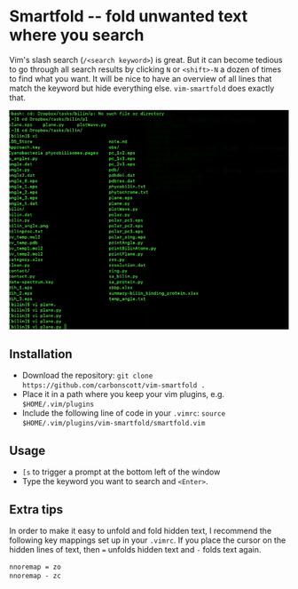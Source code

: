 # Smartfold -- fold unwanted text where you search

Vim's slash search (`/<search keyword>`) is great.  But it can become tedious to
go through all search results by clicking `N` or `<shift>-N` a dozen of times to
find what you want.  It will be nice to have an overview of all lines that match
the keyword but hide everything else.  `vim-smartfold` does exactly that.  

![](./smartfold.gif)

## Installation

* Download the repository: `git clone https://github.com/carbonscott/vim-smartfold .`
* Place it in a path where you keep your vim plugins, e.g. `$HOME/.vim/plugins` 
* Include the following line of code in your `.vimrc`: 
  `source $HOME/.vim/plugins/vim-smartfold/smartfold.vim`


## Usage

* `[s` to trigger a prompt at the bottom left of the window
* Type the keyword you want to search and `<Enter>`.  


## Extra tips

In order to make it easy to unfold and fold hidden text, I recommend the following
key mappings set up in your `.vimrc`.  If you place the cursor on the hidden
lines of text, then `=` unfolds hidden text and `-` folds text again.  

```{.vimscrip}
nnoremap = zo
nnoremap - zc
```
